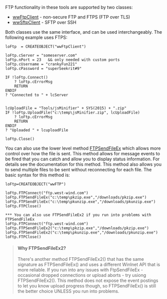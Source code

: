 ﻿FTP functionality in these tools are supported by two classes:

* [wwFtpClient](VFPS://Topic/_6WP0MRZ80) - non-secure FTP and FTPS (FTP over TLS)
* [wwSftpClient](VFPS://Topic/_6WR0ZM6JD) - SFTP over SSH

Both classes use the same interface, and can be used interchangeably.  The following example uses FTPS:

```foxpro
loFtp  = CREATEOBJECT("wwFtpClient")

loFtp.cServer = "someserver.com"
loFtp.nPort = 23   && only needed with custom ports
loFtp.cUsername = "crankyFun221"
loFtp.cPassword = "superSeekrit#9"

IF !loFtp.Connect()
	? loFtp.cErrorMsg
	RETURN
ENDIF
? "Connected to " + lcServer	


lcUploadFile = "Tools/jsMinifier" + SYS(2015) + ".zip"
IF !loFtp.UploadFile("c:\temp\jsMinifier.zip", lcUploadFile)
	? loFtp.cErrorMsg
	RETURN
ENDIF
? "Uploaded " + lcuploadFile

loFtp.Close()
```

You can also use the lower level method [FTPSendFileEx](vfps://Topic/wwftp%3A%3AFTPSendFileEx) which allows more control over how the file is sent. This method allows for message events to be fired that you can catch and allow you to display status information. For details see the documentation for this method. This method also allows you to send multiple files to be sent without reconnecting for each file. The basic syntax for this method is:

```foxpro
loFtp=CREATEOBJECT("wwFTP")

loFtp.FTPConnect("ftp.west-wind.com")
loFtp.FTPSendFileEx("c:\temp\pkzip.exe","/downloads/pkzip.exe")
loFtp.FTPSendFileEx("c:\temp\pkunzip.exe","/downloads/pkunzip.exe")
loFtp.FTPClose()

*** You can also use FTPSendFileEx2 if you run into problems with FTPSendFileEx
loFtp.FTPConnect("ftp.west-wind.com")
loFtp.FTPSendFileEx2("c:\temp\pkzip.exe","/downloads/pkzip.exe")
loFtp.FTPSendFileEx2("c:\temp\pkunzip.exe","/downloads/pkunzip.exe")
loFtp.FTPClose()
```

> #### Why FTPSendFileEx2?
> There's another method FTPSendFileEx2() that has the same signature as FTPSendFileEx() and uses a different WinInet API that is more reliable. If you run into any issues with FtpSendFileEx - occasional dropped connections or upload aborts - try usiong FTPSendFileEx2(). This method does not expose the event postings to let you know upload progress though, so FTPSendFileEx() is still the better choice UNLESS you run into problems.